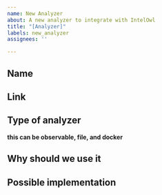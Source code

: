 ```yaml
---
name: New Analyzer
about: A new analyzer to integrate with IntelOwl
title: "[Analyzer]"
labels: new_analyzer
assignees: ''

---
```


## Name

## Link

## Type of analyzer
**this can be observable, file, and docker**


## Why should we use it


## Possible implementation
